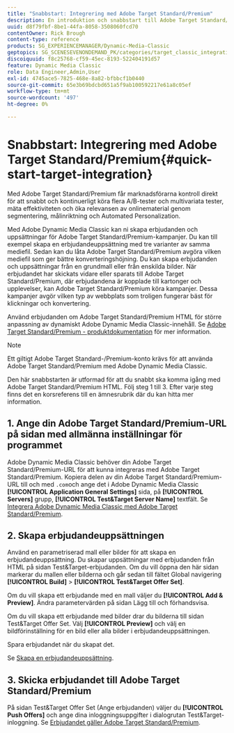 ```yaml
---
title: "Snabbstart: Integrering med Adobe Target Standard/Premium"
description: En introduktion och snabbstart till Adobe Target Standard/Premium som hjälper dig att komma igång snabbt med integreringsteknikerna Adobe Target Standard/Premium i Adobe Dynamic Media Classic.
uuid: d8f79fbf-8be1-44fa-8058-3508060fcd70
contentOwner: Rick Brough
content-type: reference
products: SG_EXPERIENCEMANAGER/Dynamic-Media-Classic
geptopics: SG_SCENESEVENONDEMAND_PK/categories/target_classic_integration
discoiquuid: f8c25768-cf59-45ec-8193-522404191d57
feature: Dynamic Media Classic
role: Data Engineer,Admin,User
exl-id: 4745ace5-7825-468e-8a82-bfbbcf1b0440
source-git-commit: 65e3b69bdcbd651a5f9ab100592217e61a8c05ef
workflow-type: tm+mt
source-wordcount: '497'
ht-degree: 0%

---
```


# Snabbstart: Integrering med Adobe Target Standard/Premium{#quick-start-target-integration}

Med Adobe Target Standard/Premium får marknadsförarna kontroll direkt för att snabbt och kontinuerligt köra flera A/B-tester och multivariata tester, mäta effektiviteten och öka relevansen av onlinematerial genom segmentering, målinriktning och Automated Personalization.

Med Adobe Dynamic Media Classic kan ni skapa erbjudanden och uppsättningar för Adobe Target Standard/Premium-kampanjer. Du kan till exempel skapa en erbjudandeuppsättning med tre varianter av samma mediefil. Sedan kan du låta Adobe Target Standard/Premium avgöra vilken mediefil som ger bättre konverteringshöjning. Du kan skapa erbjudanden och uppsättningar från en grundmall eller från enskilda bilder. När erbjudandet har skickats vidare eller sparats till Adobe Target Standard/Premium, där erbjudandena är kopplade till kartonger och upplevelser, kan Adobe Target Standard/Premium köra kampanjer. Dessa kampanjer avgör vilken typ av webbplats som troligen fungerar bäst för klickningar och konvertering.

Använd erbjudanden om Adobe Target Standard/Premium HTML för större anpassning av dynamiskt Adobe Dynamic Media Classic-innehåll. Se [Adobe Target Standard/Premium - produktdokumentation](https://experienceleague.adobe.com/docs/target.html) för mer information.

>[!NOTE]
>
>Ett giltigt Adobe Target Standard-/Premium-konto krävs för att använda Adobe Target Standard/Premium med Adobe Dynamic Media Classic.

Den här snabbstarten är utformad för att du snabbt ska komma igång med Adobe Target Standard/Premium HTML. Följ steg 1 till 3. Efter varje steg finns det en korsreferens till en ämnesrubrik där du kan hitta mer information.

## 1. Ange din Adobe Target Standard/Premium-URL på sidan med allmänna inställningar för programmet

Adobe Dynamic Media Classic behöver din Adobe Target Standard/Premium-URL för att kunna integreras med Adobe Target Standard/Premium. Kopiera delen av din Adobe Target Standard/Premium-URL till och med `.com`och ange det i Adobe Dynamic Media Classic **[!UICONTROL Application General Settings]** sida, på **[!UICONTROL Servers]** grupp, **[!UICONTROL Test&Target Server Name]** textfält. Se [Integrera Adobe Dynamic Media Classic med Adobe Target Standard/Premium](integrating-dmc-with-target.md#integrating-dmc-with-target).

## 2. Skapa erbjudandeuppsättningen

Använd en parametriserad mall eller bilder för att skapa en erbjudandeuppsättning. Du skapar uppsättningar med erbjudanden från HTML på sidan Test&amp;Target-erbjudanden. Om du vill öppna den här sidan markerar du mallen eller bilderna och går sedan till fältet Global navigering **[!UICONTROL Build]** > **[!UICONTROL Test&Target Offer Set]**.

Om du vill skapa ett erbjudande med en mall väljer du **[!UICONTROL Add & Preview]**. Ändra parametervärden på sidan Lägg till och förhandsvisa.

Om du vill skapa ett erbjudande med bilder drar du bilderna till sidan Test&amp;Target Offer Set. Välj **[!UICONTROL Preview]** och välj en bildförinställning för en bild eller alla bilder i erbjudandeuppsättningen.

Spara erbjudandet när du skapat det.

Se [Skapa en erbjudandeuppsättning](creating-offer-set.md#creating_an_offer_set).

## 3. Skicka erbjudandet till Adobe Target Standard/Premium

På sidan Test&amp;Target Offer Set (Ange erbjudanden) väljer du **[!UICONTROL Push Offers]** och ange dina inloggningsuppgifter i dialogrutan Test&amp;Target-inloggning. Se [Erbjudandet gäller Adobe Target Standard/Premium](pushing-offer-sets-target.md#pushing_offer_sets_to_target).
